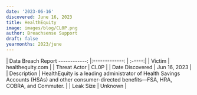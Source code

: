 ```yaml
---
date: '2023-06-16'
discovered: June 16, 2023
title: HealthEquity
image: images/blog/CL0P.png
author: Breachsense Support
draft: false
yearmonths: 2023/june
---
```



| Data Breach Report
------------:     |:-------------:    | :-----:|
| Victim      | healthequity.com      | 
| Threat Actor      | CL0P      | 
| Date Discovered      | Jun 16, 2023      | 
| Description      | HealthEquity is a leading administrator of Health Savings Accounts (HSAs) and other consumer-directed benefits—FSA, HRA, COBRA, and Commuter.      | 
| Leak Size      | Unknown      | 

